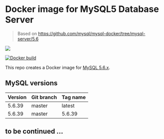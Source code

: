 # Docker image for MySQL5 Database Server

> Based on https://github.com/mysql/mysql-docker/tree/mysql-server/5.6

[![](https://images.microbadger.com/badges/image/ljay/mysql5.svg)](http://microbadger.com/images/ljay/mysql5)

[![Docker build](http://dockeri.co/image/ljay/mysql5)](https://hub.docker.com/r/ljay/mysql5/)

This repo creates a Docker image for [MySQL 5.6.x](https://mysql.com/).

## MySQL versions

Version | Git branch | Tag name
--------| ---------- |---------
5.6.39  | master     | latest
5.6.39  | master     | 5.6.39

## to be continued ...
